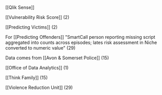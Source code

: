 [[Qlik Sense]]

[[Vulnerability Risk Score]] (2)

[[Predicting Victims]] (2)

For [[Predicting Offenders]] "SmartCall person reporting missing script aggregated into counts across episodes; lates risk assessment in Niche converted to numeric value" (29)

Data comes from [[Avon & Somerset Police]] (15)

[[Office of Data Analytics]] (1)

[[Think Family]] (15)

[[Violence Reduction Unit]] (29)
